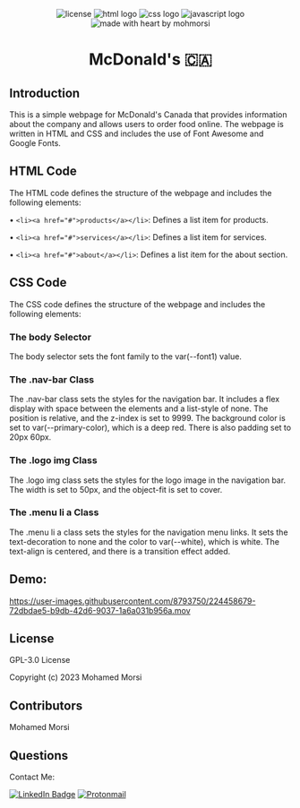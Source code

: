<div align="center">

![license](https://img.shields.io/github/license/mohmorsi/Space-Byte?style=flat-square)
![html logo](https://img.shields.io/badge/HTML-C75333?style=flat-square&logo=html5&logoColor=white)
![css logo](https://img.shields.io/badge/CSS-3079E9?style=flat-square&logo=css3&logoColor=white)
![javascript logo](https://img.shields.io/badge/JS-ECD74E?style=flat-square&logo=javascript&logoColor=white)
![made with heart by mohmorsi](https://img.shields.io/badge/made%20with%20%E2%9D%A4%EF%B8%8F%20by-mohmorsi-red?style=flat-square)
</div>

<div align="center">

# McDonald's 🇨🇦

</div>

## Introduction
This is a simple webpage for McDonald's Canada that provides information about the company and allows users to order food online. The webpage is written in HTML and CSS and includes the use of Font Awesome and Google Fonts.

## HTML Code

The HTML code defines the structure of the webpage and includes the following elements:

• `<li><a href="#">products</a></li>`: Defines a list item for products.

• `<li><a href="#">services</a></li>`: Defines a list item for services.

• `<li><a href="#">about</a></li>`: Defines a list item for the about section.

## CSS Code

The CSS code defines the structure of the webpage and includes the following elements:

### The body Selector
The body selector sets the font family to the var(--font1) value.

### The .nav-bar Class
The .nav-bar class sets the styles for the navigation bar. It includes a flex display with space between the elements and a list-style of none. The position is relative, and the z-index is set to 9999. The background color is set to var(--primary-color), which is a deep red. There is also padding set to 20px 60px.

### The .logo img Class
The .logo img class sets the styles for the logo image in the navigation bar. The width is set to 50px, and the object-fit is set to cover.

### The .menu li a Class
The .menu li a class sets the styles for the navigation menu links. It sets the text-decoration to none and the color to var(--white), which is white. The text-align is centered, and there is a transition effect added.

## Demo:

https://user-images.githubusercontent.com/8793750/224458679-72dbdae5-b9db-42d6-9037-1a6a031b956a.mov

## License
GPL-3.0 License

Copyright (c) 2023 Mohamed Morsi

## Contributors
Mohamed Morsi


## Questions
Contact Me:

[![LinkedIn Badge](https://img.shields.io/badge/LinkedIn-0077B5?style=for-the-badge&logo=linkedin&logoColor=white)](https://www.linkedin.com/in/mohamedammorsi)
[![Protonmail](https://img.shields.io/badge/ProtonMail-8B89CC?style=for-the-badge&logo=protonmail&logoColor=white)](mailto:adudefromearth@protonmail.com)



